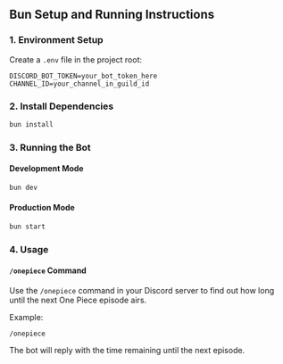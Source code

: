 ## Bun Setup and Running Instructions

### 1. Environment Setup
Create a `.env` file in the project root:

```env
DISCORD_BOT_TOKEN=your_bot_token_here
CHANNEL_ID=your_channel_in_guild_id
```

### 2. Install Dependencies
```bash
bun install
```

### 3. Running the Bot

#### Development Mode
```bash
bun dev
```

#### Production Mode
```bash
bun start
```

### 4. Usage

#### `/onepiece` Command

Use the `/onepiece` command in your Discord server to find out how long until the next One Piece episode airs.

Example:
```
/onepiece
```
The bot will reply with the time remaining until the next episode.

